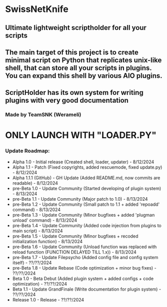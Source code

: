 # SwissNetKnife
## Ultimate lightweight scriptholder for all your scripts
## The main target of this project is to create minimal script on Python that replicates unix-like shell, that can store all your scripts in plugins. You can expand this shell by various AIO plugins.
## ScriptHolder has its own system for writing plugins with very good documentation

### Made by TeamSNK (Werameli)

# ONLY LAUNCH WITH "LOADER.PY"

### Update Roadmap:
- Alpha 1.0 - Initial release (Created shell, loader, updater) - 8/12/2024
- Alpha 1.1 - Patch (Fixed copyrights, added rescuemode, fixed update.py) - 8/12/2024
- Alpha 1.1.1 (GitHub) - GH Update (Added README.md, now commits are readable) - 8/12/2024
- pre-Beta 1.0 - Update Community (Started developing of plugin system) - 8/13/2024
- pre-Beta 1.1 - Update Community (Major patch to 1.0) - 8/13/2024
- pre-Beta 1.2 - Update Community (Small patch to 1.1 + added 'repoadd' command) - 8/13/2024
- pre-Beta 1.3 - Update Community (Minor bugfixes + added 'plugman unload' command) - 8/13/2024
- pre-Beta 1.4 - Update Community (Added code injection from plugins to main script) - 8/13/2024
- pre-Beta 1.5 - Update Community (Minor bugfixes + recoded initialization function) - 8/13/2024
- pre-Beta 1.6 - Update Community (Unload function was replaced with reload function (FUNCTION DELAYED TILL 1.x)) - 8/13/2024
- pre-Beta 1.7 - Update Filepsycho (Added config file and config system itself) - ??/??/2024
- pre-Beta 1.8 - Update Rebase (Code optimization + minor bug fixes) - ??/??/2024
- Beta 1.0 - Beta Debut (Added plugin system + added configs + code optimization) - ??/??/2024
- Beta 1.1 - Update GrandFinale (Write documentation for plugin system) - ??/??/2024
- Release 1.0 - Release - ??/??/2024
